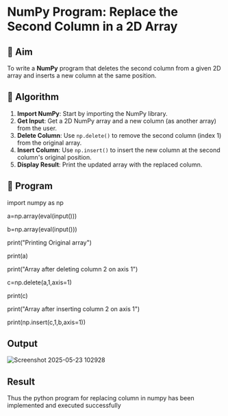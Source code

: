 # NumPy Program: Replace the Second Column in a 2D Array

## 🎯 Aim
To write a **NumPy** program that deletes the second column from a given 2D array and inserts a new column at the same position.

## 🧠 Algorithm
1. **Import NumPy**: Start by importing the NumPy library.
2. **Get Input**: Get a 2D NumPy array and a new column (as another array) from the user.
3. **Delete Column**: Use `np.delete()` to remove the second column (index 1) from the original array.
4. **Insert Column**: Use `np.insert()` to insert the new column at the second column's original position.
5. **Display Result**: Print the updated array with the replaced column.

## 🧾 Program

import numpy as np 

a=np.array(eval(input()))

b=np.array(eval(input()))

print("Printing Original array")

print(a)

print("Array after deleting column 2 on axis 1")

c=np.delete(a,1,axis=1) 

print(c)

print("Array after inserting column 2 on axis 1")

print(np.insert(c,1,b,axis=1))

## Output
![Screenshot 2025-05-23 102928](https://github.com/user-attachments/assets/2d9ecda9-d591-45a5-9357-1fc7c08ccf8d)

## Result
Thus the python program for replacing column in numpy has been implemented and executed 
successfully

